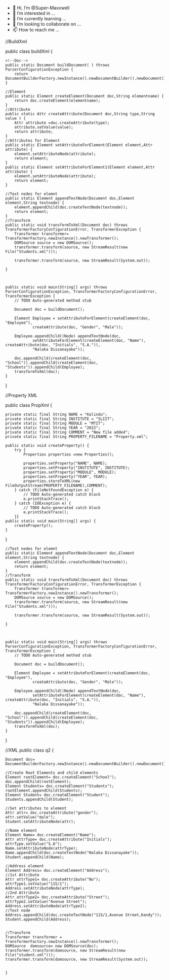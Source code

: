 - 👋 Hi, I’m @Super-Maxxwell
- 👀 I’m interested in ...
- 🌱 I’m currently learning ...
- 💞️ I’m looking to collaborate on ...
- 📫 How to reach me ...

//BuildXml

public class buildXml {
	
	<!--Doc-->
	public static Document buildDocument( ) throws ParserConfigurationException {
		return DocumentBuilderFactory.newInstance().newDocumentBuilder().newDocument();
	}
	
	//Element
	public static Element createElement(Document doc,String elementname) {
		return doc.createElement(elementname);
	}
	//Attribute
	public static Attr createAttribute(Document doc,String type,String value ) {
		Attr attribute =doc.createAttribute(type);
		attribute.setValue(value);
		return attribute;
	}
	//Attributes for Element
	public static Element setAttributeForElement(Element element,Attr attribute) {
		element.setAttributeNode(attribute);
		return element;
	}
	public static Element setAttributeForElement1(Element element,Attr attribute) {
		element.setAttributeNode(attribute);
		return element;
	}
	
	//Text nodes for elemnt
	public static Element appendTextNode(Document doc,Element element,String textnode) {
		element.appendChild(doc.createTextNode(textnode));
		return element;
	}
	//Transform
	public static void transformToXml(Document doc) throws TransformerFactoryConfigurationError, TransformerException {
		Transformer transformer= TransformerFactory.newInstance().newTransformer();
		DOMSource source = new DOMSource();
		transformer.transform(source, new StreamResult(new File("Students.xml")));
		
		transformer.transform(source, new StreamResult(System.out));
		
	}
	
	
	
	public static void main(String[] args) throws ParserConfigurationException, TransformerFactoryConfigurationError, TransformerException {
		// TODO Auto-generated method stub
		
		Document doc = buildDocument();

		Element Employee = setAttributeForElement(createElement(doc, "Employee"),
				createAttribute(doc, "Gender", "Male"));

		Employee.appendChild((Node) appendTextNode(doc,
				setAttributeForElement(createElement(doc, "Name"), createAttribute(doc, "Initials", "S.A.")),
				"Nalaka Dissanayake"));
		
		doc.appendChild(createElement(doc, "School")).appendChild(createElement(doc, "Students")).appendChild(Employee);
		transformToXml(doc);
	}

}

  
  
  

//Property XML

public class PropXml {

	private static final String NAME = "Kalindu";
	private static final String INSTITUTE = "SLIIT";
	private static final String MODULE = "MTIT";
	private static final String YEAR = "2022";
	private static final String COMMENT = "New file added";
	private static final String PROPERTY_FILENAME = "Property.xml";

	public static void createProperty() {
		try {
			Properties properties =new Properties();
			
			properties.setProperty("NAME", NAME);
			properties.setProperty("INSTITUTE", INSTITUTE);
			properties.setProperty("MODULE", MODULE);
			properties.setProperty("YEAR", YEAR);
			properties.storeToXML(new FileOutputStream(PROPERTY_FILENAME),COMMENT);
		} catch (FileNotFoundException e) {
			// TODO Auto-generated catch block
			e.printStackTrace();
		} catch (IOException e) {
			// TODO Auto-generated catch block
			e.printStackTrace();
		}}
	public static void main(String[] args) {
		createProperty();
	}

}
  
  
  
	
	//Text nodes for elemnt
	public static Element appendTextNode(Document doc,Element element,String textnode) {
		element.appendChild(doc.createTextNode(textnode));
		return element;
	}
	//Transform
	public static void transformToXml(Document doc) throws TransformerFactoryConfigurationError, TransformerException {
		Transformer transformer= TransformerFactory.newInstance().newTransformer();
		DOMSource source = new DOMSource();
		transformer.transform(source, new StreamResult(new File("Students.xml")));
		
		transformer.transform(source, new StreamResult(System.out));
		
	}
	
	
	
	public static void main(String[] args) throws ParserConfigurationException, TransformerFactoryConfigurationError, TransformerException {
		// TODO Auto-generated method stub
		
		Document doc = buildDocument();

		Element Employee = setAttributeForElement(createElement(doc, "Employee"),
				createAttribute(doc, "Gender", "Male"));

		Employee.appendChild((Node) appendTextNode(doc,
				setAttributeForElement(createElement(doc, "Name"), createAttribute(doc, "Initials", "S.A.")),
				"Nalaka Dissanayake"));
		
		doc.appendChild(createElement(doc, "School")).appendChild(createElement(doc, "Students")).appendChild(Employee);
		transformToXml(doc);
	}

}



//XML
public class q2 {

	Document doc= DocumentBuilderFactory.newInstance().newDocumentBuilder().newDocument();
	
	//Create Root Elements and child elements
	Element rootElement= doc.createElement("School");
	doc.appendChild(rootElement);
	Element Students= doc.createElement("Students");
	rootElement.appendChild(Students);
	Element Student= doc.createElement("Student");
	Students.appendChild(Student);
	
	//Set attributes to element
	Attr attr= doc.createAttribute("gender");
	attr.setValue("male");
	Student.setAttributeNode(attr);
	
	//Name element
	Element Name= doc.createElement("Name");
	Attr attrType= doc.createAttribute("Initials");
	attrType.setValue("S.A");
	Name.setAttributeNode(attrType);
	Name.appendChild(doc.createTextNode("Nalaka Dissanayake")); 
	Student.appendChild(Name);
	
	//Address element
	Element Address= doc.createElement("Address");
	//1st Attribute
	Attr attrType1= doc.createAttribute("No");
	attrType1.setValue("115/1");
	Address.setAttributeNode(attrType);
	//2nd Attribute
	Attr attrType2= doc.createAttribute("Street");
	attrType2.setValue("Avenue Street");
	Address.setAttributeNode(attrType2);
	//Text node
	Address.appendChild(doc.createTextNode("115/1,Avenue Street,Kandy")); 
	Student.appendChild(Address);
	
	
	//Transform
	Transformer transformer = TransformerFactory.newInstance().newTransformer();
	DOMSource  domsource= new DOMSource(doc);
	transformer.transform(domsource, new StreamResult(new File("student.xml")));
	transformer.transform(domsource, new StreamResult(System.out));
	
	
	}

